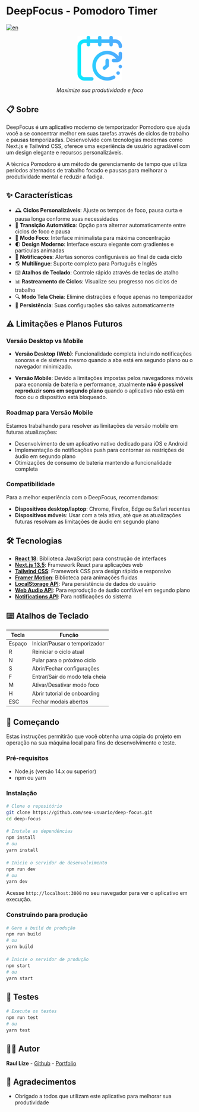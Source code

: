 # DeepFocus - Pomodoro Timer

[![en](https://img.shields.io/badge/lang-en-red.svg)](./README.en.md)

<div align="center">
  <img src="public/favicon.ico" alt="DeepFocus Logo" width="120" height="120" />
  <p><em>Maximize sua produtividade e foco</em></p>
</div>

## 📋 Sobre

DeepFocus é um aplicativo moderno de temporizador Pomodoro que ajuda você a se concentrar melhor em suas tarefas através de ciclos de trabalho e pausas temporizadas. Desenvolvido com tecnologias modernas como Next.js e Tailwind CSS, oferece uma experiência de usuário agradável com um design elegante e recursos personalizáveis.

A técnica Pomodoro é um método de gerenciamento de tempo que utiliza períodos alternados de trabalho focado e pausas para melhorar a produtividade mental e reduzir a fadiga.

## ✨ Características

- 🕰️ **Ciclos Personalizáveis**: Ajuste os tempos de foco, pausa curta e pausa longa conforme suas necessidades
- 🔄 **Transição Automática**: Opção para alternar automaticamente entre ciclos de foco e pausa
- 📱 **Modo Foco**: Interface minimalista para máxima concentração
- 🌓 **Design Moderno**: Interface escura elegante com gradientes e partículas animadas
- 🔔 **Notificações**: Alertas sonoros configuráveis ao final de cada ciclo
- 🌎 **Multilíngue**: Suporte completo para Português e Inglês
- ⌨️ **Atalhos de Teclado**: Controle rápido através de teclas de atalho
- 📊 **Rastreamento de Ciclos**: Visualize seu progresso nos ciclos de trabalho
- 🔍 **Modo Tela Cheia**: Elimine distrações e foque apenas no temporizador
- 💾 **Persistência**: Suas configurações são salvas automaticamente

## ⚠️ Limitações e Planos Futuros

### Versão Desktop vs Mobile

- **Versão Desktop (Web)**: Funcionalidade completa incluindo notificações sonoras e de sistema mesmo quando a aba está em segundo plano ou o navegador minimizado.

- **Versão Mobile**: Devido a limitações impostas pelos navegadores móveis para economia de bateria e performance, atualmente **não é possível reproduzir sons em segundo plano** quando o aplicativo não está em foco ou o dispositivo está bloqueado.

### Roadmap para Versão Mobile

Estamos trabalhando para resolver as limitações da versão mobile em futuras atualizações:

- Desenvolvimento de um aplicativo nativo dedicado para iOS e Android
- Implementação de notificações push para contornar as restrições de áudio em segundo plano
- Otimizações de consumo de bateria mantendo a funcionalidade completa

### Compatibilidade

Para a melhor experiência com o DeepFocus, recomendamos:
- **Dispositivos desktop/laptop**: Chrome, Firefox, Edge ou Safari recentes
- **Dispositivos móveis**: Usar com a tela ativa, até que as atualizações futuras resolvam as limitações de áudio em segundo plano

## 🛠️ Tecnologias

- **[React 18](https://reactjs.org/)**: Biblioteca JavaScript para construção de interfaces
- **[Next.js 13.5](https://nextjs.org/)**: Framework React para aplicações web
- **[Tailwind CSS](https://tailwindcss.com/)**: Framework CSS para design rápido e responsivo
- **[Framer Motion](https://www.framer.com/motion/)**: Biblioteca para animações fluidas
- **[LocalStorage API](https://developer.mozilla.org/pt-BR/docs/Web/API/Window/localStorage)**: Para persistência de dados do usuário
- **[Web Audio API](https://developer.mozilla.org/pt-BR/docs/Web/API/Web_Audio_API)**: Para reprodução de áudio confiável em segundo plano
- **[Notifications API](https://developer.mozilla.org/pt-BR/docs/Web/API/Notifications_API)**: Para notificações do sistema

## ⌨️ Atalhos de Teclado

| Tecla    | Função                          |
|----------|----------------------------------|
| Espaço   | Iniciar/Pausar o temporizador   |
| R        | Reiniciar o ciclo atual         |
| N        | Pular para o próximo ciclo      |
| S        | Abrir/Fechar configurações      |
| F        | Entrar/Sair do modo tela cheia  |
| M        | Ativar/Desativar modo foco      |
| H        | Abrir tutorial de onboarding    |
| ESC      | Fechar modais abertos           |

## 🚀 Começando

Estas instruções permitirão que você obtenha uma cópia do projeto em operação na sua máquina local para fins de desenvolvimento e teste.

### Pré-requisitos

- Node.js (versão 14.x ou superior)
- npm ou yarn

### Instalação

```bash
# Clone o repositório
git clone https://github.com/seu-usuario/deep-focus.git
cd deep-focus

# Instale as dependências
npm install
# ou
yarn install

# Inicie o servidor de desenvolvimento
npm run dev
# ou
yarn dev
```

Acesse `http://localhost:3000` no seu navegador para ver o aplicativo em execução.

### Construindo para produção

```bash
# Gere a build de produção
npm run build
# ou
yarn build

# Inicie o servidor de produção
npm start
# ou
yarn start
```

## 🧪 Testes

```bash
# Execute os testes
npm run test
# ou
yarn test
```

## 🧑‍💻 Autor

**Raul Lize** - [Github](https://github.com/Raullize) - [Portfolio](https://raul-lize-portfolio.vercel.app)

## 🙏 Agradecimentos

- Obrigado a todos que utilizam este aplicativo para melhorar sua produtividade